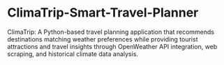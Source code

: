 # ClimaTrip-Smart-Travel-Planner
ClimaTrip: A Python-based travel planning application that recommends destinations matching weather preferences while providing tourist attractions and travel insights through OpenWeather API integration, web scraping, and historical climate data analysis.
